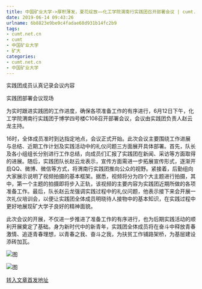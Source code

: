```yaml
---
title: 中国矿业大学->厚积薄发，夏花绽放——化工学院渭南行实践团召开部署会议 | cumt.net.cn
date: 2019-06-14 09:43:26
urlname: 6b8823e9be9c4fadae68d931b14fc2b9
tags: 
- cumt.net.cn
- cumt
- 中国矿业大学
- 矿大
categories:
- cumt.net.cn
- 中国矿业大学
---
```



实践团成员认真记录会议内容

实践团部署会议现场

为实时跟进实践团的工作进度，确保各项准备工作的有序进行，6月12日下午，化工学院渭南行实践团于博学四号楼C108召开部署会议，会议由实践团负责人赵云龙主持。

16时，全体成员准时到达指定地点，会议正式开始。此次会议主要围绕工作进展与总结、近期工作计划及实践活动中的礼仪问题三方面展开具体部署。首先，队长及各小组组长分别进行工作总结，向成员们汇报了实践团在新闻、采访等方面取得的进展。随后，实践团队长赵云龙表示，宣传方面需进一步拓展宣传形式，逐渐开启QQ、微博、微信等方式，将渭南行实践团推向公众的视野。紧接着，后勤组向大家展示说明了视频拍摄的基本框架。据悉，视频将分为四个大主题进行拍摄，其中，第一个主题的拍摄即将步入正轨，该视频的主要内容为实践团近期所做的各项准备工作。最后，队长赵云龙强调实践过程中的礼仪问题，他表示接下来会开展一次礼仪培训会，以便让实践团全体成员明晓待人接物中的基本知识，在实践过程中更好地展现矿大学子良好的精神面貌。

此次会议的开展，不仅进一步推进了准备工作的有序进行，也为后期实践活动的顺利开展奠定了基础。身为新时代中的新青年，实践团全体成员将在奋斗中释放青春激情、追逐青春理想，以青春之我、奋斗之我，为扶贫工作铺路架桥，为基层建设添砖加瓦。



![图](http://xwzx.cumt.edu.cn/_upload/article/images/e4/50/1e41cb354f95a85ea513e13d4b76/e7eb844c-d034-4d1d-9775-bae379268f30.jpg)

![图](http://xwzx.cumt.edu.cn/_upload/article/images/e4/50/1e41cb354f95a85ea513e13d4b76/cfc3da0a-280f-46b0-af1e-f7fe2324353d.jpg)

[转入文章首发地址](http://xwzx.cumt.edu.cn/14/29/c523a529449/page.htm)